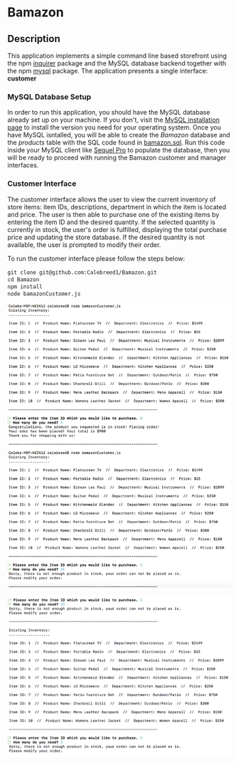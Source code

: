 # Bamazon

## Description

This application implements a simple command line based storefront using the npm [inquirer](https://www.npmjs.com/package/inquirer) package and the MySQL database backend together with the npm [mysql](https://www.npmjs.com/package/mysql) package. The application presents a single interface: **customer** 

### MySQL Database Setup

In order to run this application, you should have the MySQL database already set up on your machine. If you don't, visit the [MySQL installation page](https://dev.mysql.com/doc/refman/5.6/en/installing.html) to install the version you need for your operating system. Once you have MySQL isntalled, you will be able to create the *Bamazon* database and the *products* table with the SQL code found in [bamazon.sql](bamazon.sql). Run this code inside your MySQL client like [Sequel Pro](https://www.sequelpro.com/) to populate the database, then you will be ready to proceed with running the Bamazon customer and manager interfaces.

### Customer Interface

The customer interface allows the user to view the current inventory of store items: item IDs, descriptions, department in which the item is located and price. The user is then able to purchase one of the existing items by entering the item ID and the desired quantity. If the selected quantity is currently in stock, the user's order is fulfilled, displaying the total purchase price and updating the store database. If the desired quantity is not available, the user is prompted to modify their order.

To run the customer interface please follow the steps below:

	git clone git@github.com:Calebreed1/Bamazon.git
	cd Bamazon
	npm install
	node bamazonCustomer.js

![Image of the Store Front](https://github.com/Calebreed1/Bamazon/blob/master/images/Screen%20Shot%202018-09-07%20at%208.57.15%20PM.png?raw=true)

![Image of the Store Front](https://github.com/Calebreed1/Bamazon/blob/master/images/Screen%20Shot%202018-09-07%20at%208.57.54%20PM.png?raw=true)


